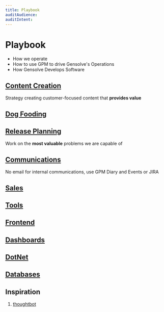 ```yaml
---
title: Playbook
auditAudience:
auditIntent:
---
```


# Playbook

- How we operate
- How to use GPM to drive Gensolve's Operations
- How Gensolve Develops Software

## [Content Creation](./content-creation/)

Strategy creating customer-focused content that **provides value**

## [Dog Fooding](./dog-fooding/)

## [Release Planning](./release-planning/)

Work on the **most valuable** problems we are capable of

## [Communications](./communications/)

No email for internal communications, use GPM Diary and Events or JIRA

## [Sales](./sales/)

## [Tools](./tools/)

## [Frontend](./frontend/)

## [Dashboards](./dashboards/)

## [DotNet](./dotnet/)

## [Databases](./databases/)

## Inspiration

1. [thoughtbot](https://thoughtbot.com/playbook)
